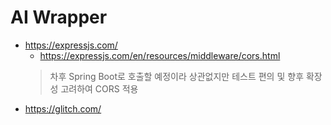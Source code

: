# AI Wrapper
* https://expressjs.com/
    * https://expressjs.com/en/resources/middleware/cors.html
    > 차후 Spring Boot로 호출할 예정이라 상관없지만 테스트 편의 및 향후 확장성 고려하여 CORS 적용
* https://glitch.com/
